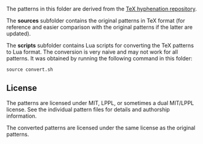 
The patterns in this folder are derived from the [TeX hyphenation repository](https://github.com/hyphenation/tex-hyphen).

The **sources** subfolder contains the original patterns in TeX format (for reference and easier comparison with the original patterns if the latter are updated).

The **scripts** subfolder contains Lua scripts for converting the TeX patterns to Lua format.
The conversion is very naive and may not work for all patterns.
It was obtained by running the following command in this folder:

```shell
source convert.sh
```

## License

The patterns are licensed under MIT, LPPL, or sometimes a dual MIT/LPPL license.
See the individual pattern files for details and authorship information.

The converted patterns are licensed under the same license as the original patterns.
